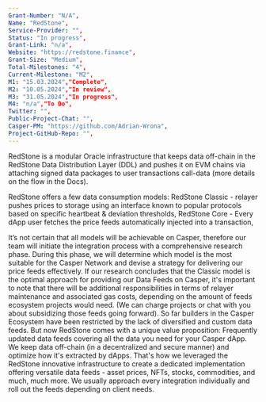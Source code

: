 ```yaml
---
Grant-Number: "N/A",
Name: "RedStone",
Service-Provider: "",
Status: "In progress",
Grant-Link: "n/a",
Website: "https://redstone.finance",
Grant-Size: "Medium",
Total-Milestones: "4",
Current-Milestone: "M2",
M1: "15.03.2024","Complete",
M2: "10.05.2024","In review",
M3: "31.05.2024","In progress",
M4: "n/a","To Do",
Twitter: "",
Public-Project-Chat: "",
Casper-PM: "https://github.com/Adrian-Wrona",
Project-GitHub-Repo: "",
---
```

<!--lang:en--> 
RedStone is a modular Oracle infrastructure that keeps data off-chain in the RedStone Data Distribution Layer (DDL) and pushes it on EVM chains via attaching signed data packages to user transactions call-data (more details on the flow in the Docs).

RedStone offers a few data consumption models:
RedStone Classic - relayer pushes prices to storage using an interface known to popular protocols based on specific heartbeat & deviation thresholds,
RedStone Core - Every dApp user fetches the price feeds automatically injected into a transaction,

It’s not certain that all models will be achievable on Casper, therefore our team will initiate the integration process with a comprehensive research phase. During this phase, we will determine which model is the most suitable for the Casper Network and devise a strategy for delivering our price feeds effectively. If our research concludes that the Classic model is the optimal approach for providing our Data Feeds on Casper, it's important to note that there will be additional responsibilities in terms of relayer maintenance and associated gas costs, depending on the amount of feeds ecosystem projects would need. (We can charge projects or chat with you about subsidizing those feeds going forward).
So far builders in the Casper Ecosystem have been restricted by the lack of diversified and custom data feeds. But now RedStone comes with a unique value proposition: Frequently updated data feeds covering all the data you need for your Casper dApp. We keep data off-chain (in a decentralized and secure manner) and optimize how it's extracted by dApps. That's how we leveraged the RedStone innovative infrastructure to create a dedicated implementation offering versatile data feeds - asset prices, NFTs, stocks, commodities, and much, much more. We usually approach every integration individually and roll out the feeds depending on client needs.

<!--lang:es--] 
<!--lang:de--] 
<!--lang:fr--] 
<!--lang:pl--] 
<!--lang:uk--] 
[!--lang:*-->  
